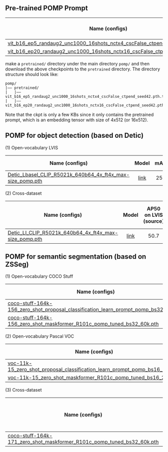 ## Pre-trained POMP Prompt
| Name  (configs)                                                                                                                    |                                                                  Model                                                                   | ImageNet-21K Acc. | Cross-dataset Acc. | Cross-domain Acc. | Epochs | Prompt Length |
|------------------------------------------------------------------------------------------------------------------------------------|:----------------------------------------------------------------------------------------------------------------------------------------:|:-----------------:|:------------------:|:-----------------:|:------:|:-------------:|
| [vit_b16_ep5_randaug2_unc1000_16shots_nctx4_cscFalse_ctpend_seed42.pth.tar](../configs/trainers/POMP/vit_b16_ep5_randaug2.yaml)    |                      [link](https://drive.google.com/file/d/1clOumlKZOCYwDGtY5WeCmIFFcy9YREJz/view?usp=share_link)                       |       24.9        |        66.7        |       60.4        |   5    |       4       | 
| [vit_b16_ep20_randaug2_unc1000_16shots_nctx16_cscFalse_ctpend_seed42.pth.tar](../configs/trainers/POMP/vit_b16_ep20_randaug2.yaml) |                      [link](https://drive.google.com/file/d/1C8oU6cWkJdU3Q3IHaqTcbIToRLo9bMnu/view?usp=share_link)                       |       25.2        |        65.1        |       60.0        |   20   |      16       |

make a `pretrained/` directory under the main directory `pomp/` and then download the above checkpoints to the `pretrained` directory. The directory structure should look like:
```
pomp/
|–– pretrained/
|   |–– vit_b16_ep5_randaug2_unc1000_16shots_nctx4_cscFalse_ctpend_seed42.pth.tar
|   |–– vit_b16_ep20_randaug2_unc1000_16shots_nctx16_cscFalse_ctpend_seed42.pth.tar
```

Note that the ckpt is only a few KBs since it only contains the pretrained prompt, which is an embedding tensor with size of 4x512 (or 16x512).

## POMP for object detection (based on Detic)
(1) Open-vocabulary LVIS

| Name  (configs)                                                                                                                                      |                                            Model                                              | mAPr | mAP  | Prompt Legth |
|------------------------------------------------------------------------------------------------------------------------------------------------------|:---------------------------------------------------------------------------------------------:|:----:|:----:|:------------:|
| [Detic_LbaseI_CLIP_R5021k_640b64_4x_ft4x_max-size_pomp.pth](../third_party/Detic/configs/Detic_LbaseI_CLIP_R5021k_640b64_4x_ft4x_max-size_pomp.yaml) | [link](https://drive.google.com/file/d/1RURj-YqdwBy4QXSqVLrkESBVnmT2K_R0/view?usp=share_link) | 25.2 | 32.7 |      16      | 

(2) Cross-dataset

| Name  (configs)                                                                                                                              |                                            Model                                              | AP50 on LVIS (source) | AP50 on COCO (target) | AP50 on Object365 (target) | Prompt Legth |
|----------------------------------------------------------------------------------------------------------------------------------------------|:---------------------------------------------------------------------------------------------:|:---------------------:|:---------------------:|:--------------------------:|:------------:|
| [Detic_LI_CLIP_R5021k_640b64_4x_ft4x_max-size_pomp.pth](../third_party/Detic/configs/Detic_LI_CLIP_R5021k_640b64_4x_ft4x_max-size_pomp.yaml) | [link](https://drive.google.com/file/d/1TwrjcUYimkI_f9z9UZXCmLztdgv31Peu/view?usp=share_link) |         50.7          |         58.0          |            23.4            |      16      | 

## POMP for semantic segmentation (based on ZSSeg)

(1) Open-vocabulary COCO Stuff

| Name  (configs)                                                                                                                                                                                                     |                                           Model                                               | hIoU | mIoU-unseen | Prompt Legth |
|---------------------------------------------------------------------------------------------------------------------------------------------------------------------------------------------------------------------|:---------------------------------------------------------------------------------------------:|:----:|:-----------:|:------------:|
| [coco-stuff-164k-156_zero_shot_proposal_classification_learn_prompt_pomp_bs32_10k.pth](../third_party/zsseg.baseline/configs/coco-stuff-164k-156/zero_shot_proposal_classification_learn_prompt_pomp_bs32_10k.yaml) | [link](https://drive.google.com/file/d/1GlkoGATrh9jIq2WTlhTePt1BpoHZEhcG/view?usp=share_link) | 39.1 |    38.2     |      16      | 
| [coco-stuff-164k-156_zero_shot_maskformer_R101c_pomp_tuned_bs32_60k.pth](../third_party/zsseg.baseline/configs/coco-stuff-164k-156/zero_shot_maskformer_R101c_pomp_prompt_bs32_60k.yaml)                            | [link](https://drive.google.com/file/d/1kNSxRfiewjAkRQ7KBHguz_mS-zDcwq7d/view?usp=share_link) | 39.1 |    38.2     |      16      | 

(2) Open-vocabulary Pascal VOC

| Name  (configs)                                                                                                                                                                                   |                                            Model                                              | hIoU | mIoU-unseen | Prompt Legth |
|---------------------------------------------------------------------------------------------------------------------------------------------------------------------------------------------------|:---------------------------------------------------------------------------------------------:|:----:|:-----------:|:------------:|
| [voc-11k-15_zero_shot_proposal_classification_learn_prompt_pomp_bs16_10k.pth](../third_party/zsseg.baseline/configs/voc-11k-15/zero_shot_proposal_classification_learn_prompt_pomp_bs16_10k.yaml) | [link](https://drive.google.com/file/d/1MTHCWl20_fJ8WAOfRvsKzdJnqHaQe2GS/view?usp=share_link) | 84.4 |    76.8     |      16      | 
| [voc-11k-15_zero_shot_maskformer_R101c_pomp_tuned_bs16_20k.pth](../third_party/zsseg.baseline/configs/voc-11k-15/zero_shot_maskformer_R101c_pomp_prompt_bs16_20k.yaml)                            | [link](https://drive.google.com/file/d/1MfMcFDtxwbnnx5Hk9W8NQuGOg448VF7s/view?usp=share_link) | 84.4 |    76.8     |      16      | 

(3) Cross-dataset

| Name  (configs)                                                                                                                                                                          |                                           Model                                               | mIoU on COCO Stuff (source) | mIoU on ADE20K (target) | mIoU on PASCAL Context (target) | Prompt Legth |
|------------------------------------------------------------------------------------------------------------------------------------------------------------------------------------------|:---------------------------------------------------------------------------------------------:|:---------------------------:|:-----------------------:|:-------------------------------:|:------------:|
| [coco-stuff-164k-171_zero_shot_maskformer_R101c_pomp_tuned_bs32_60k.pth](../third_party/zsseg.baseline/configs/coco-stuff-164k-171/zero_shot_maskformer_R101c_pomp_prompt_bs32_60k.yaml) | [link](https://drive.google.com/file/d/1byR4DG9iAwyN5y2rYtT-dow1ZaoAhN1U/view?usp=share_link) |            41.1             |          20.7           |              51.1               |      16      | 
